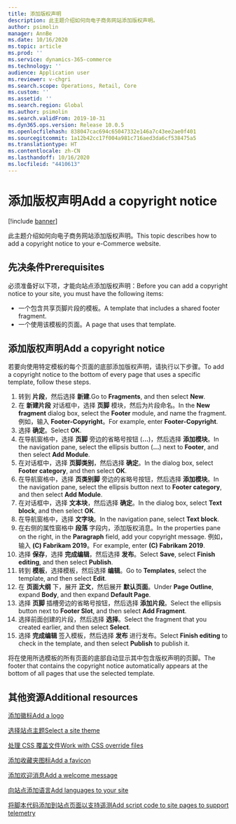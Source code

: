 ```yaml
---
title: 添加版权声明
description: 此主题介绍如何向电子商务网站添加版权声明。
author: psimolin
manager: AnnBe
ms.date: 10/16/2020
ms.topic: article
ms.prod: ''
ms.service: dynamics-365-commerce
ms.technology: ''
audience: Application user
ms.reviewer: v-chgri
ms.search.scope: Operations, Retail, Core
ms.custom: ''
ms.assetid: ''
ms.search.region: Global
ms.author: psimolin
ms.search.validFrom: 2019-10-31
ms.dyn365.ops.version: Release 10.0.5
ms.openlocfilehash: 838047cac694c65047332e146a7c43ee2ae0f401
ms.sourcegitcommit: 1a12b42cc17f004a981c716aed3da6cf538475a5
ms.translationtype: HT
ms.contentlocale: zh-CN
ms.lasthandoff: 10/16/2020
ms.locfileid: "4410613"
---
```

# <a name="add-a-copyright-notice"></a><span data-ttu-id="e8069-103">添加版权声明</span><span class="sxs-lookup"><span data-stu-id="e8069-103">Add a copyright notice</span></span>

[!include [banner](includes/banner.md)]

<span data-ttu-id="e8069-104">此主题介绍如何向电子商务网站添加版权声明。</span><span class="sxs-lookup"><span data-stu-id="e8069-104">This topic describes how to add a copyright notice to your e-Commerce website.</span></span>

## <a name="prerequisites"></a><span data-ttu-id="e8069-105">先决条件</span><span class="sxs-lookup"><span data-stu-id="e8069-105">Prerequisites</span></span>

<span data-ttu-id="e8069-106">必须准备好以下项，才能向站点添加版权声明：</span><span class="sxs-lookup"><span data-stu-id="e8069-106">Before you can add a copyright notice to your site, you must have the following items:</span></span>

- <span data-ttu-id="e8069-107">一个包含共享页脚片段的模板。</span><span class="sxs-lookup"><span data-stu-id="e8069-107">A template that includes a shared footer fragment.</span></span>
- <span data-ttu-id="e8069-108">一个使用该模板的页面。</span><span class="sxs-lookup"><span data-stu-id="e8069-108">A page that uses that template.</span></span>

## <a name="add-a-copyright-notice"></a><span data-ttu-id="e8069-109">添加版权声明</span><span class="sxs-lookup"><span data-stu-id="e8069-109">Add a copyright notice</span></span>

<span data-ttu-id="e8069-110">若要向使用特定模板的每个页面的底部添加版权声明，请执行以下步骤。</span><span class="sxs-lookup"><span data-stu-id="e8069-110">To add a copyright notice to the bottom of every page that uses a specific template, follow these steps.</span></span>

1. <span data-ttu-id="e8069-111">转到 **片段**，然后选择 **新建**.</span><span class="sxs-lookup"><span data-stu-id="e8069-111">Go to **Fragments**, and then select **New**.</span></span>
1. <span data-ttu-id="e8069-112">在 **新建片段** 对话框中，选择 **页脚** 模块，然后为片段命名。</span><span class="sxs-lookup"><span data-stu-id="e8069-112">In the **New fragment** dialog box, select the **Footer** module, and name the fragment.</span></span> <span data-ttu-id="e8069-113">例如，输入 **Footer-Copyright**。</span><span class="sxs-lookup"><span data-stu-id="e8069-113">For example, enter **Footer-Copyright**.</span></span>
1. <span data-ttu-id="e8069-114">选择 **确定**。</span><span class="sxs-lookup"><span data-stu-id="e8069-114">Select **OK**.</span></span>
1. <span data-ttu-id="e8069-115">在导航窗格中，选择 **页脚** 旁边的省略号按钮 (**...**)，然后选择 **添加模块**。</span><span class="sxs-lookup"><span data-stu-id="e8069-115">In the navigation pane, select the ellipsis button (**...**) next to **Footer**, and then select **Add Module**.</span></span>
1. <span data-ttu-id="e8069-116">在对话框中，选择 **页脚类别**，然后选择 **确定**。</span><span class="sxs-lookup"><span data-stu-id="e8069-116">In the dialog box, select **Footer category**, and then select **OK**.</span></span>
1. <span data-ttu-id="e8069-117">在导航窗格中，选择 **页类别脚** 旁边的省略号按钮，然后选择 **添加模块**。</span><span class="sxs-lookup"><span data-stu-id="e8069-117">In the navigation pane, select the ellipsis button next to **Footer category**, and then select **Add Module**.</span></span>
1. <span data-ttu-id="e8069-118">在对话框中，选择 **文本块**，然后选择 **确定**。</span><span class="sxs-lookup"><span data-stu-id="e8069-118">In the dialog box, select **Text block**, and then select **OK**.</span></span>
1. <span data-ttu-id="e8069-119">在导航窗格中，选择 **文字块**。</span><span class="sxs-lookup"><span data-stu-id="e8069-119">In the navigation pane, select **Text block**.</span></span>
1. <span data-ttu-id="e8069-120">在右侧的属性窗格中 **段落** 字段内，添加版权消息。</span><span class="sxs-lookup"><span data-stu-id="e8069-120">In the properties pane on the right, in the **Paragraph** field, add your copyright message.</span></span> <span data-ttu-id="e8069-121">例如，输入 **(C) Fabrikam 2019**。</span><span class="sxs-lookup"><span data-stu-id="e8069-121">For example, enter **(C) Fabrikam 2019**.</span></span>
1. <span data-ttu-id="e8069-122">选择 **保存**，选择 **完成编辑**，然后选择 **发布**。</span><span class="sxs-lookup"><span data-stu-id="e8069-122">Select **Save**, select **Finish editing**, and then select **Publish**.</span></span>
1. <span data-ttu-id="e8069-123">转到 **模板**，选择模板，然后选择 **编辑**。</span><span class="sxs-lookup"><span data-stu-id="e8069-123">Go to **Templates**, select the template, and then select **Edit**.</span></span>
1. <span data-ttu-id="e8069-124">在 **页面大纲** 下，展开 **正文**，然后展开 **默认页面**。</span><span class="sxs-lookup"><span data-stu-id="e8069-124">Under **Page Outline**, expand **Body**, and then expand **Default Page**.</span></span>
1. <span data-ttu-id="e8069-125">选择 **页脚** 插槽旁边的省略号按钮，然后选择 **添加片段**。</span><span class="sxs-lookup"><span data-stu-id="e8069-125">Select the ellipsis button next to **Footer Slot**, and then select **Add Fragment**.</span></span>
1. <span data-ttu-id="e8069-126">选择前面创建的片段，然后选择 **选择**。</span><span class="sxs-lookup"><span data-stu-id="e8069-126">Select the fragment that you created earlier, and then select **Select**.</span></span>
1. <span data-ttu-id="e8069-127">选择 **完成编辑** 签入模板，然后选择 **发布** 进行发布。</span><span class="sxs-lookup"><span data-stu-id="e8069-127">Select **Finish editing** to check in the template, and then select **Publish** to publish it.</span></span>

<span data-ttu-id="e8069-128">将在使用所选模板的所有页面的底部自动显示其中包含版权声明的页脚。</span><span class="sxs-lookup"><span data-stu-id="e8069-128">The footer that contains the copyright notice automatically appears at the bottom of all pages that use the selected template.</span></span>

## <a name="additional-resources"></a><span data-ttu-id="e8069-129">其他资源</span><span class="sxs-lookup"><span data-stu-id="e8069-129">Additional resources</span></span>

[<span data-ttu-id="e8069-130">添加徽标</span><span class="sxs-lookup"><span data-stu-id="e8069-130">Add a logo</span></span>](add-logo.md)

[<span data-ttu-id="e8069-131">选择站点主题</span><span class="sxs-lookup"><span data-stu-id="e8069-131">Select a site theme</span></span>](select-site-theme.md)

[<span data-ttu-id="e8069-132">处理 CSS 覆盖文件</span><span class="sxs-lookup"><span data-stu-id="e8069-132">Work with CSS override files</span></span>](css-override-files.md)

[<span data-ttu-id="e8069-133">添加收藏夹图标</span><span class="sxs-lookup"><span data-stu-id="e8069-133">Add a favicon</span></span>](add-favicon.md)

[<span data-ttu-id="e8069-134">添加欢迎消息</span><span class="sxs-lookup"><span data-stu-id="e8069-134">Add a welcome message</span></span>](add-welcome-message.md)

[<span data-ttu-id="e8069-135">向站点添加语言</span><span class="sxs-lookup"><span data-stu-id="e8069-135">Add languages to your site</span></span>](add-languages-to-site.md)

[<span data-ttu-id="e8069-136">将脚本代码添加到站点页面以支持遥测</span><span class="sxs-lookup"><span data-stu-id="e8069-136">Add script code to site pages to support telemetry</span></span>](add-telemetry.md)

